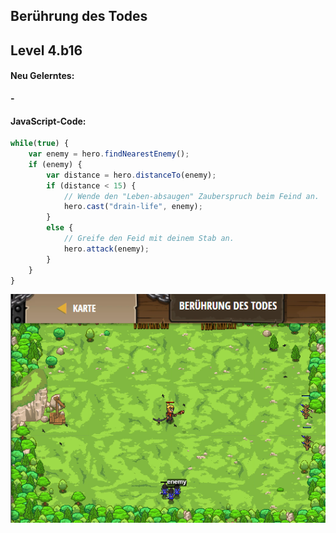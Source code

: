 ## **Berührung des Todes**
## Level 4.b16

#### Neu Gelerntes:
<b>-</b>

[comment]: <> (Was wurde gelernt und wie funktioniert die Technik?)

#### JavaScript-Code:
```js
while(true) {
    var enemy = hero.findNearestEnemy();
    if (enemy) {
        var distance = hero.distanceTo(enemy);
        if (distance < 15) {
            // Wende den "Leben-absaugen" Zauberspruch beim Feind an.
            hero.cast("drain-life", enemy);
        }
        else {
            // Greife den Feid mit deinem Stab an.
            hero.attack(enemy);
        }
    }
}
```
![image](lvl4_b16.png)